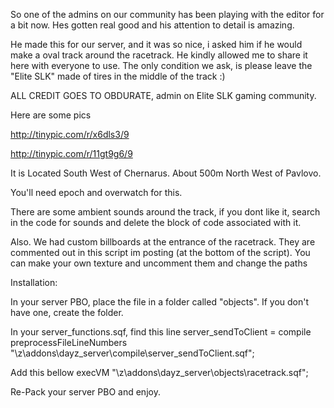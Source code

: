  So one of the admins on our community has been playing with the editor for a bit now.  Hes gotten real good and his
 attention to detail is amazing.

He made this for our server, and it was so nice, i asked him if he would make a oval track around the racetrack.
He kindly allowed me to share it here with everyone to use.  The only condition we ask, is please leave the
"Elite SLK" made of tires in the middle of the track :)

ALL CREDIT GOES TO OBDURATE, admin on Elite SLK gaming community.

Here are some pics

http://tinypic.com/r/x6dls3/9

http://tinypic.com/r/11gt9g6/9

It is Located South West of Chernarus. About 500m North West of Pavlovo.

You'll need epoch and overwatch for this.

There are some ambient sounds around the track, if you dont like it, search in the code for sounds and delete the block of code associated with it.

Also.  We had custom billboards at the entrance of the racetrack.  They are commented out in this script im posting (at the bottom of the script).  You can make your own texture and uncomment them and change the paths 

Installation:

In your server PBO, place the file in a folder called "objects".  If you don't have one, create the folder. 

In your server_functions.sqf, find this line
server_sendToClient = compile preprocessFileLineNumbers "\z\addons\dayz_server\compile\server_sendToClient.sqf"; 

Add this bellow
execVM "\z\addons\dayz_server\objects\racetrack.sqf"; 


Re-Pack your server PBO and enjoy.
